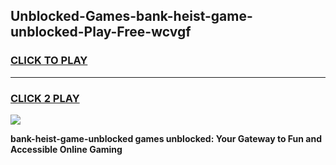 
## Unblocked-Games-bank-heist-game-unblocked-Play-Free-wcvgf
<h3>
<a href="https://premium76.site?title=bank-heist-game-unblocked&ref=22A">CLICK TO PLAY</a></h3>
<hr>

<h3>
<a href="https://premium76.site?title=bank-heist-game-unblocked&ref=22A">CLICK 2 PLAY</a>
  
</h3>

<a href="https://premium76.site?title=bank-heist-game-unblocked&ref=22A"><img src="https://clearcache.store/games.png"></a>


**bank-heist-game-unblocked games unblocked: Your Gateway to Fun and Accessible Online Gaming**
